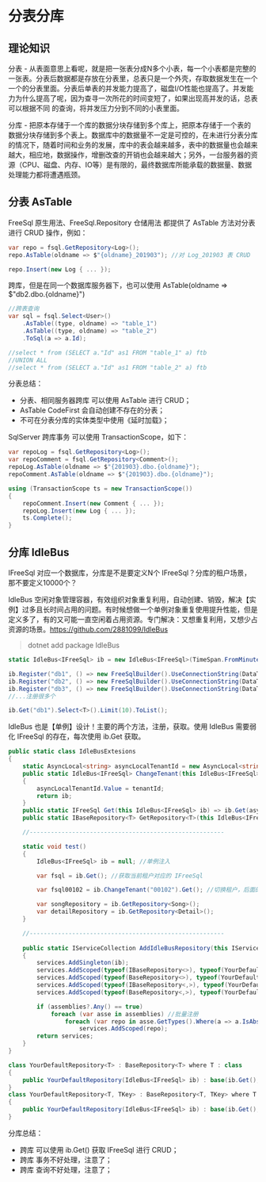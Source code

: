 # 分表分库

## 理论知识

分表 - 从表面意思上看呢，就是把一张表分成N多个小表，每一个小表都是完整的一张表。分表后数据都是存放在分表里，总表只是一个外壳，存取数据发生在一个一个的分表里面。分表后单表的并发能力提高了，磁盘I/O性能也提高了。并发能力为什么提高了呢，因为查寻一次所花的时间变短了，如果出现高并发的话，总表可以根据不同 的查询，将并发压力分到不同的小表里面。

分库 - 把原本存储于一个库的数据分块存储到多个库上，把原本存储于一个表的数据分块存储到多个表上。数据库中的数据量不一定是可控的，在未进行分表分库的情况下，随着时间和业务的发展，库中的表会越来越多，表中的数据量也会越来越大，相应地，数据操作，增删改查的开销也会越来越大；另外，一台服务器的资源（CPU、磁盘、内存、IO等）是有限的，最终数据库所能承载的数据量、数据处理能力都将遭遇瓶颈。

## 分表 AsTable

FreeSql 原生用法、FreeSql.Repository 仓储用法 都提供了 AsTable 方法对分表进行 CRUD 操作，例如：

```c#
var repo = fsql.GetRepository<Log>();
repo.AsTable(oldname => $"{oldname}_201903"); //对 Log_201903 表 CRUD

repo.Insert(new Log { ... });
```

跨库，但是在同一个数据库服务器下，也可以使用 AsTable(oldname => $"db2.dbo.{oldname}")

```csharp
//跨表查询
var sql = fsql.Select<User>()
    .AsTable((type, oldname) => "table_1")
    .AsTable((type, oldname) => "table_2")
    .ToSql(a => a.Id);

//select * from (SELECT a."Id" as1 FROM "table_1" a) ftb 
//UNION ALL
//select * from (SELECT a."Id" as1 FROM "table_2" a) ftb 
```

分表总结：

- 分表、相同服务器跨库 可以使用 AsTable 进行 CRUD；
- AsTable CodeFirst 会自动创建不存在的分表；
- 不可在分表分库的实体类型中使用《延时加载》；

SqlServer 跨库事务 可以使用 TransactionScope，如下：

```csharp
var repoLog = fsql.GetRepository<Log>();
var repoComment = fsql.GetRepository<Comment>();
repoLog.AsTable(oldname => $"{201903}.dbo.{oldname}");
repoComment.AsTable(oldname => $"{201903}.dbo.{oldname}");

using (TransactionScope ts = new TransactionScope())
{
    repoComment.Insert(new Comment { ... });
    repoLog.Insert(new Log { ... });
    ts.Complete();
}
```

## 分库 IdleBus

IFreeSql 对应一个数据库，分库是不是要定义N个 IFreeSql？分库的租户场景，那不要定义10000个？

IdleBus 空闲对象管理容器，有效组织对象重复利用，自动创建、销毁，解决【实例】过多且长时间占用的问题。有时候想做一个单例对象重复使用提升性能，但是定义多了，有的又可能一直空闲着占用资源。专门解决：又想重复利用，又想少占资源的场景。https://github.com/2881099/IdleBus

> dotnet add package IdleBus

```csharp
static IdleBus<IFreeSql> ib = new IdleBus<IFreeSql>(TimeSpan.FromMinutes(10));

ib.Register("db1", () => new FreeSqlBuilder().UseConnectionString(DataType.MySql, "str1").Build());
ib.Register("db2", () => new FreeSqlBuilder().UseConnectionString(DataType.MySql, "str2").Build());
ib.Register("db3", () => new FreeSqlBuilder().UseConnectionString(DataType.SqlServer, "str3").Build());
//...注册很多个

ib.Get("db1").Select<T>().Limit(10).ToList();
```
IdleBus 也是【单例】设计！主要的两个方法，注册，获取。使用 IdleBus 需要弱化 IFreeSql 的存在，每次使用 ib.Get 获取。

```csharp
public static class IdleBusExtesions
{
    static AsyncLocal<string> asyncLocalTenantId = new AsyncLocal<string>();
    public static IdleBus<IFreeSql> ChangeTenant(this IdleBus<IFreeSql> ib, string tenantId)
    {
        asyncLocalTenantId.Value = tenantId;
        return ib;
    }
    public static IFreeSql Get(this IdleBus<IFreeSql> ib) => ib.Get(asyncLocalTenantId.Value ?? "db1");
    public static IBaseRepository<T> GetRepository<T>(this IdleBus<IFreeSql> ib) where T : class => ib.Get().GetRepository<T>();

    //-------------------------------------------------------

    static void test()
    {
        IdleBus<IFreeSql> ib = null; //单例注入

        var fsql = ib.Get(); //获取当前租户对应的 IFreeSql

        var fsql00102 = ib.ChangeTenant("00102").Get(); //切换租户，后面的操作都是针对 00102

        var songRepository = ib.GetRepository<Song>();
        var detailRepository = ib.GetRepository<Detail>();
    }

    //-------------------------------------------------------
    
    public static IServiceCollection AddIdleBusRepository(this IServiceCollection services, IdleBus<IFreeSql> ib, params Assembly[] assemblies)
    {
        services.AddSingleton(ib);
        services.AddScoped(typeof(IBaseRepository<>), typeof(YourDefaultRepository<>));
        services.AddScoped(typeof(BaseRepository<>), typeof(YourDefaultRepository<>));
        services.AddScoped(typeof(IBaseRepository<,>), typeof(YourDefaultRepository<,>));
        services.AddScoped(typeof(BaseRepository<,>), typeof(YourDefaultRepository<,>));

        if (assemblies?.Any() == true)
            foreach (var asse in assemblies) //批量注册
                foreach (var repo in asse.GetTypes().Where(a => a.IsAbstract == false && typeof(IBaseRepository).IsAssignableFrom(a)))
                    services.AddScoped(repo);
        return services;
    }
}

class YourDefaultRepository<T> : BaseRepository<T> where T : class
{
    public YourDefaultRepository(IdleBus<IFreeSql> ib) : base(ib.Get(), null, null) { }
}
class YourDefaultRepository<T, TKey> : BaseRepository<T, TKey> where T : class
{
    public YourDefaultRepository(IdleBus<IFreeSql> ib) : base(ib.Get(), null, null) { }
}
```

分库总结：

- 跨库 可以使用 ib.Get() 获取 IFreeSql 进行 CRUD；
- 跨库 事务不好处理，注意了；
- 跨库 查询不好处理，注意了；
